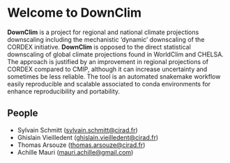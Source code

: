 # Welcome to DownClim

**DownClim** is a project for regional and national climate projections downscaling including the mechanistic ‘dynamic’ downscaling of the CORDEX initiative. **DownClim** is opposed to the direct statistical downscaling of global climate projections found in WorldClim and CHELSA. The approach is justified by an improvement in regional projections of CORDEX compared to CMIP, although it can increase uncertainty and sometimes be less reliable. The tool is an automated snakemake workflow easily reproducible and scalable associated to conda environments for enhance reproducibility and portability.

## People

- Sylvain Schmitt (sylvain.schmitt@cirad.fr)
- Ghislain Vieilledent (ghislain.vieilledent@cirad.fr)
- Thomas Arsouze (thomas.arsouze@cirad.fr)
- Achille Mauri (mauri.achille@gmail.com)
